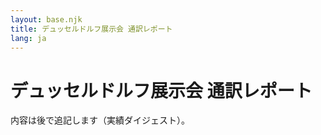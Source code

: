 ```yaml
---
layout: base.njk
title: デュッセルドルフ展示会 通訳レポート
lang: ja
---
```

# デュッセルドルフ展示会 通訳レポート
内容は後で追記します（実績ダイジェスト）。